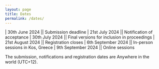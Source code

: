 ```yaml
---
layout: page
title: Dates
permalink: /dates/
---
```



|  30th June 2024    ||             Submission deadline 
|  21st July 2024    ||             Notification of acceptance
|  30th July 2024       ||             Final versions for inclusion in proceedings
|  21st August 2024       ||             Registration closes
|  6th September 2024     ||             In-person sessions in Kos, Greece
|  9th September 2024     ||             Online sessions

The submission, notifications and registration dates are Anywhere in the world (UTC+12).